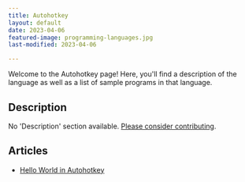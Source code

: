 ```yaml
---
title: Autohotkey
layout: default
date: 2023-04-06
featured-image: programming-languages.jpg
last-modified: 2023-04-06

---
```


Welcome to the Autohotkey page! Here, you'll find a description of the language as well as a list of sample programs in that language.

## Description

No 'Description' section available. [Please consider contributing](https://github.com/TheRenegadeCoder/sample-programs-website).

## Articles

- [Hello World in Autohotkey](https://rzuckerm.github.io/sample-programs-website-copy/projects/hello-world/autohotkey)